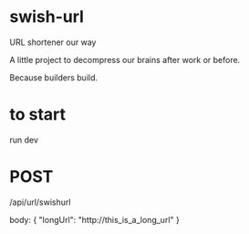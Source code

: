 # swish-url
URL shortener our way

A little project to decompress our brains after work or before. 

Because builders build. 

# to start
run dev

# POST
/api/url/swishurl

body: {
    "longUrl": "http://this_is_a_long_url"
}


